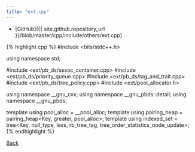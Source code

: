 ```yaml
---
title: "ext.cpp"
---
```


- [GitHub]({{ site.github.repository_url }}/blob/master/cpp/include/others/ext.cpp)

{% highlight cpp %}
#include <bits/stdc++.h>

using namespace std;

#include <ext/pb_ds/assoc_container.cpp>
#include <ext/pb_ds/priority_queue.cpp>
#include <ext/pb_ds/tag_and_trait.cpp>
#include <ext/pb_ds/tree_policy.cpp>
#include <ext/pool_allocator.h>

using namespace __gnu_cxx;
using namespace __gnu_pbds::detail;
using namespace __gnu_pbds;

template <typename Key> using pool_alloc = __pool_alloc<Key>;
template <typename Key>
using pairing_heap = pairing_heap<Key, greater<Key>, pool_alloc<Key>>;
template <typename Key>
using indexed_set = tree<Key, null_type, less<Key>, rb_tree_tag,
                         tree_order_statistics_node_update>;
{% endhighlight %}

[Back](../..)

